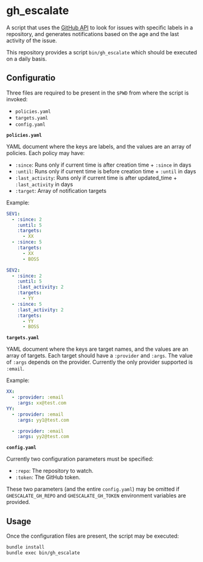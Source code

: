 # gh\_escalate

A script that uses the [GitHub API](https://developer.github.com/v3/) to look for issues with specific labels in  a repository, and generates notifications based on the age and the last activity of the issue.

This repository provides a script `bin/gh_escalate` which should be executed on a daily basis.

## Configuratio

Three files are required to be present in the `$PWD` from where the script is invoked:

* `policies.yaml`
* `targets.yaml`
* `config.yaml`

**`policies.yaml`**

YAML document where the keys are labels, and the values are an array of policies. Each policy may have:

* `:since`: Runs only if current time is after creation time + `:since` in days
* `:until`: Runs only if current time is before creation time + `:until` in days
* `:last_activity`: Runs only if current time is after updated_time + `:last_activity` in days
* `:target`: Array of notification targets

Example:

```yaml
SEV1:
  - :since: 2
    :until: 5
    :targets:
      - XX
  - :since: 5
    :targets:
      - XX
      - BOSS

SEV2:
  - :since: 2
    :until: 5
    :last_activity: 2
    :targets:
      - YY
  - :since: 5
    :last_activity: 2
    :targets:
      - YY
      - BOSS
```

**`targets.yaml`**

YAML document where the keys are target names, and the values are an array of targets. Each target should have a `:provider` and `:args`. The value of `:args` depends on the provider. Currently the only provider supported is `:email`.

Example:

```yaml
XX:
  - :provider: :email
    :args: xx@test.com
YY:
  - :provider: :email
    :args: yy1@test.com

  - :provider: :email
    :args: yy2@test.com
```

**`config.yaml`**

Currently two configuration parameters must be specified:

* `:repo`: The repository to watch.
* `:token`: The GitHub token.

These two parameters (and the entire `config.yaml`) may be omitted if `GHESCALATE_GH_REPO` and `GHESCALATE_GH_TOKEN` environment variables are provided.

## Usage

Once the configuration files are present, the script may be executed:

```bash
bundle install
bundle exec bin/gh_escalate
```
